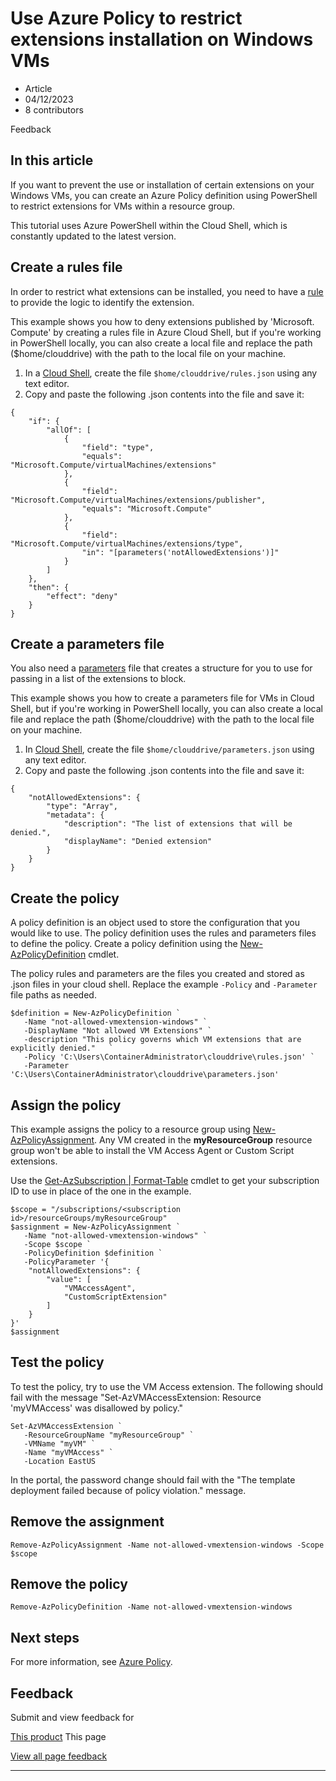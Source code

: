 # Use Azure Policy to restrict extensions installation on Windows VMs

* Article
* 04/12/2023
* 8 contributors

Feedback

## In this article

If you want to prevent the use or installation of certain extensions on your Windows VMs, you can create an Azure Policy definition using PowerShell to restrict extensions for VMs within a resource group.

This tutorial uses Azure PowerShell within the Cloud Shell, which is constantly updated to the latest version.

## Create a rules file

In order to restrict what extensions can be installed, you need to have a [rule](../../governance/policy/concepts/definition-structure#policy-rule) to provide the logic to identify the extension.

This example shows you how to deny extensions published by 'Microsoft. Compute' by creating a rules file in Azure Cloud Shell, but if you're working in PowerShell locally, you can also create a local file and replace the path ($home/clouddrive) with the path to the local file on your machine.

1. In a [Cloud Shell](https://shell.azure.com/powershell), create the file `$home/clouddrive/rules.json` using any text editor.
2. Copy and paste the following .json contents into the file and save it:

```
{
	"if": {
		"allOf": [
			{
				"field": "type",
				"equals": "Microsoft.Compute/virtualMachines/extensions"
			},
			{
				"field": "Microsoft.Compute/virtualMachines/extensions/publisher",
				"equals": "Microsoft.Compute"
			},
			{
				"field": "Microsoft.Compute/virtualMachines/extensions/type",
				"in": "[parameters('notAllowedExtensions')]"
			}
		]
	},
	"then": {
		"effect": "deny"
	}
}

```

## Create a parameters file

You also need a [parameters](../../governance/policy/concepts/definition-structure#parameters) file that creates a structure for you to use for passing in a list of the extensions to block.

This example shows you how to create a parameters file for VMs in Cloud Shell, but if you're working in PowerShell locally, you can also create a local file and replace the path ($home/clouddrive) with the path to the local file on your machine.

1. In [Cloud Shell](https://shell.azure.com/powershell), create the file `$home/clouddrive/parameters.json` using any text editor.
2. Copy and paste the following .json contents into the file and save it:

```
{
	"notAllowedExtensions": {
		"type": "Array",
		"metadata": {
			"description": "The list of extensions that will be denied.",
			"displayName": "Denied extension"
		}
	}
}

```

## Create the policy

A policy definition is an object used to store the configuration that you would like to use. The policy definition uses the rules and parameters files to define the policy. Create a policy definition using the [New-AzPolicyDefinition](/en-us/powershell/module/az.resources/new-azpolicydefinition) cmdlet.

The policy rules and parameters are the files you created and stored as .json files in your cloud shell. Replace the example `-Policy` and `-Parameter` file paths as needed.

```
$definition = New-AzPolicyDefinition `
   -Name "not-allowed-vmextension-windows" `
   -DisplayName "Not allowed VM Extensions" `
   -description "This policy governs which VM extensions that are explicitly denied."   `
   -Policy 'C:\Users\ContainerAdministrator\clouddrive\rules.json' `
   -Parameter 'C:\Users\ContainerAdministrator\clouddrive\parameters.json'

```

## Assign the policy

This example assigns the policy to a resource group using [New-AzPolicyAssignment](/en-us/powershell/module/az.resources/new-azpolicyassignment). Any VM created in the **myResourceGroup** resource group won't be able to install the VM Access Agent or Custom Script extensions.

Use the [Get-AzSubscription | Format-Table](/en-us/powershell/module/az.accounts/get-azsubscription) cmdlet to get your subscription ID to use in place of the one in the example.

```
$scope = "/subscriptions/<subscription id>/resourceGroups/myResourceGroup"
$assignment = New-AzPolicyAssignment `
   -Name "not-allowed-vmextension-windows" `
   -Scope $scope `
   -PolicyDefinition $definition `
   -PolicyParameter '{
    "notAllowedExtensions": {
        "value": [
            "VMAccessAgent",
            "CustomScriptExtension"
        ]
    }
}'
$assignment

```

## Test the policy

To test the policy, try to use the VM Access extension. The following should fail with the message "Set-AzVMAccessExtension: Resource 'myVMAccess' was disallowed by policy."

```
Set-AzVMAccessExtension `
   -ResourceGroupName "myResourceGroup" `
   -VMName "myVM" `
   -Name "myVMAccess" `
   -Location EastUS 

```

In the portal, the password change should fail with the "The template deployment failed because of policy violation." message.

## Remove the assignment

```
Remove-AzPolicyAssignment -Name not-allowed-vmextension-windows -Scope $scope

```

## Remove the policy

```
Remove-AzPolicyDefinition -Name not-allowed-vmextension-windows

```

## Next steps

For more information, see [Azure Policy](../../governance/policy/overview).

## Feedback

Submit and view feedback for

[This product](https://feedback.azure.com/d365community/forum/ec2f1827-be25-ec11-b6e6-000d3a4f0f1c)
This page

[View all page feedback](https://github.com/MicrosoftDocs/azure-docs/issues)

---
